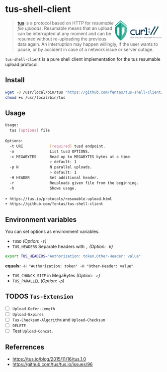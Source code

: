 # tus-shell-client

<img alt="Tus logo" src="https://github.com/fentas/tus-shell-client/blob/master/tus-shell-client.png?raw=true" width="30%" align="right" />


> [**tus**](https://tus.io/) is a protocol based on HTTP for *resumable file uploads*. Resumable
> means that an upload can be interrupted at any moment and can be resumed without
> re-uploading the previous data again. An interruption may happen willingly, if
> the user wants to pause, or by accident in case of a network issue or server
> outage.

`tus-shell-client` is a pure shell client implementation for the tus resumable upload protocol.

## Install
```sh
wget -O /usr/local/bin/tus "https://github.com/fentas/tus-shell-client/blob/master/bin/tus?raw=true"
chmod +x /usr/local/bin/tus
```

## Usage
```sh
Usage:
  tus [options] file

Options:
  -t URI            [required] tusd endpoint.
  -o                List tusd OPTIONS.
  -c MEGABYTES      Read up to MEGABYTES bytes at a time.
                    > default: 1
  -p N              N parallel uploads.
                    > default: 1
  -H HEADER         Set additional header.
  -r                Reuploads given file from the beginning.
  -h                Shows usage.

➤ https://tus.io/protocols/resumable-upload.html
➤ https://github.com/fentas/tus-shell-client

```

## Environment variables
You can set options as environment variables.
- `TUSD` _(Option: `-t`)_
- `TUS_HEADERS` Separate headers with `,` _(Option: `-H`)_
```sh
export TUS_HEADERS="Authorization: token,Other-Header: value"
```
**equals:** `-H "Authorization: token" -H "Other-Header: value"`.
- `TUS_CHUNCK_SIZE` in MegaBytes _(Option: `-c`)_
- `TUS_PARALLEL` _(Option: `-p`)_

## TODOS `Tus-Extension`
- [ ] `Upload-Defer-Length`
- [ ] `Upload-Expires`
- [ ] `Tus-Checksum-Algorithm` and `Upload-Checksum`
- [ ] `DELETE`
- [ ] Test `Upload-Concat`.

## Referrences
- https://tus.io/blog/2015/11/16/tus.1.0
- https://github.com/tus/tus.io/issues/96
